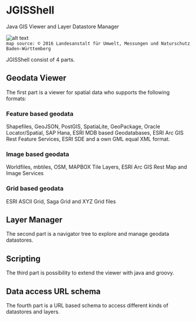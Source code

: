 # JGISShell
Java GIS Viewer and Layer Datastore Manager

![alt text](https://github.com/AndreasWBartels/JGISShell/tree/master/doc/images/WindAndRadioWaves-LUBW.png "JGISShell")  
`map source: © 2016 Landesanstalt für Umwelt, Messungen und Naturschutz Baden-Württemberg`

JGISShell consist of 4 parts. 

## Geodata Viewer
The first part is a viewer for spatial data who supports the following formats:

### Feature based geodata
Shapefiles, GeoJSON, PostGIS, SpatiaLite, GeoPackage, Oracle Locator/Spatial, SAP Hana, ESRI MDB based Geodatabases, ESRI Arc GIS Rest Feature Services, ESRI SDE and a own GML equal XML format.

### Image based geodata
Worldfiles, mbtiles, OSM, MAPBOX Tile Layers, ESRI Arc GIS Rest Map and Image Services

### Grid based geodata
ESRI ASCII Grid, Saga Grid and XYZ Grid files

## Layer Manager
The second part is a navigator tree to explore and manage geodata datastores.

## Scripting
The third part is possibility to extend the viewer with java and groovy.

## Data access URL schema
The fourth part is a URL based schema to access different kinds of datastores and layers.


